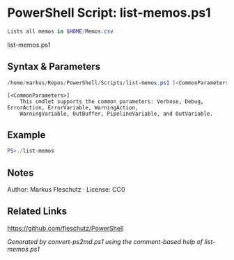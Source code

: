 # PowerShell Script: list-memos.ps1
```powershell
Lists all memos in $HOME/Memos.csv
```

list-memos.ps1

## Syntax & Parameters
```powershell
/home/markus/Repos/PowerShell/Scripts/list-memos.ps1 [<CommonParameters>]
```

```
[<CommonParameters>]
    This cmdlet supports the common parameters: Verbose, Debug, ErrorAction, ErrorVariable, WarningAction, 
    WarningVariable, OutBuffer, PipelineVariable, and OutVariable.
```

## Example
```powershell
PS>./list-memos
```


## Notes
Author: Markus Fleschutz · License: CC0

## Related Links
https://github.com/fleschutz/PowerShell

*Generated by convert-ps2md.ps1 using the comment-based help of list-memos.ps1*

